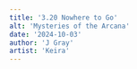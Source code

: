 ```yaml
---
title: '3.20 Nowhere to Go'
alt: 'Mysteries of the Arcana'
date: '2024-10-03'
author: 'J Gray'
artist: 'Keira'
---
```

